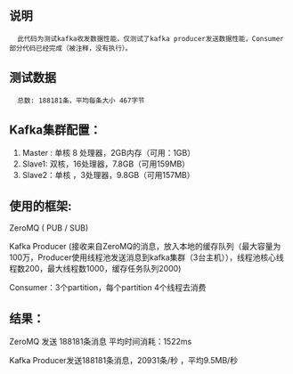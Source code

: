 ## 说明
      此代码为测试kafka收发数据性能，仅测试了kafka producer发送数据性能，Consumer部分代码已经完成（被注释，没有执行）。
##  测试数据
      总数: 188181条，平均每条大小 467字节

## Kafka集群配置：
   <ol> 
     <li> Master : 单核 8 处理器，2GB内存（可用：1GB）</li>
     <li>Slave1: 双核，16处理器，7.8GB（可用159MB）</li>
     <li>Slave2：单核 ，3处理器，9.8GB（可用157MB）</li>
    </ol>    
    
##  使用的框架:
   <p>ZeroMQ ( PUB / SUB)</p>    
     Kafka Producer (接收来自ZeroMQ的消息，放入本地的缓存队列（最大容量为100万，Producer使用线程池发送消息到kafka集群（3台主机）），线程池核心线程数200，最大线程数1000，缓存任务队列2000)
     <p> Consumer：3个partition，每个partition 4个线程去消费</p>

##  结果：
   
   <p> ZeroMQ 发送 188181条消息 平均时间消耗：1522ms</p>
    <p>Kafka Producer发送188181条消息，20931条/秒 ，平均9.5MB/秒</p>
